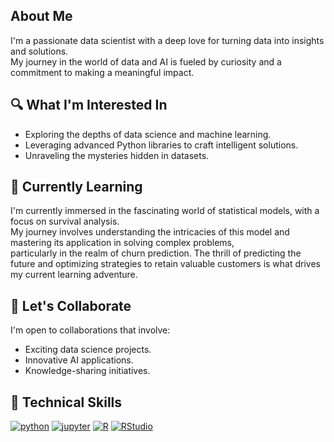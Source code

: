 ## About Me
I'm a passionate data scientist with a deep love for turning data into insights and solutions.</br> My journey in the world of data and AI is fueled by curiosity and a commitment to making a meaningful impact.

## 🔍 What I'm Interested In
* Exploring the depths of data science and machine learning.
* Leveraging advanced Python libraries to craft intelligent solutions.
* Unraveling the mysteries hidden in datasets.

## 🌱 Currently Learning  </br>
I'm currently immersed in the fascinating world of statistical models, with a focus on survival analysis. </br>
My journey involves understanding the intricacies of this model and mastering its application in solving complex problems,</br>
particularly in the realm of churn prediction. The thrill of predicting the future and optimizing strategies to retain valuable customers is what drives my current learning adventure.</br>
## 🤝 Let's Collaborate </br>
I'm open to collaborations that involve: </br>
* Exciting data science projects.</br>
* Innovative AI applications.</br>
* Knowledge-sharing initiatives.</br>

## 💼 Technical Skills
[![python](https://img.shields.io/badge/Python-3.9-3776AB.svg?style=flat&logo=python&logoColor=white)](https://www.python.org)
[![jupyter](https://img.shields.io/badge/Jupyter-Lab-F37626.svg?style=flat&logo=Jupyter)](https://jupyterlab.readthedocs.io/en/stable)
[![R](https://img.shields.io/badge/-script-276DC3.svg?style=flat&logo=R)](https://cran.r-project.org)
[![RStudio](https://img.shields.io/badge/RStudio-project-75AADB.svg?style=flat&logo=RStudio)](https://www.rstudio.com)
<!---
lostincalibasas/lostincalibasas is a ✨ special ✨ repository because its `README.md` (this file) appears on your GitHub profile.
You can click the Preview link to take a look at your changes.
--->
